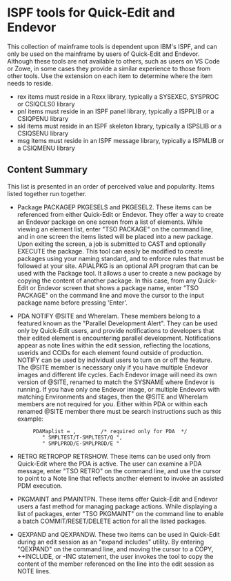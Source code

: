 # ISPF tools for Quick-Edit and Endevor

This collection of mainframe tools is dependent upon IBM's ISPF, and can only be used on the mainframe by users of Quick-Edit and Endevor. Although these tools are not available to others, such as users on VS Code or Zowe, in some cases they provide a similar experience to those from other tools.
Use the extension on each item to determine where the item needs to reside.

- rex items must reside in a Rexx library, typically a SYSEXEC, SYSPROC or CSIQCLS0 library
- pnl items must reside in an ISPF panel library, typically a ISPPLIB or a CSIQPENU library
- skl items must reside in an ISPF skeleton library, typically a ISPSLIB or a CSIQSENU library
- msg items must reside in an ISPF message library, typically a ISPMLIB or a CSIQMENU library

## Content Summary
This list is presented in an order of perceived value and popularity. Items listed together run together. 

- Package PACKAGEP PKGESELS and PKGESEL2. These items can be referenced from either Quick-Edit or Endevor. They offer a way to create an Endevor package on one screen from a list of elements. While viewing an element list, enter "TSO PACKAGE" on the command line, and in one screen the items listed will be placed into a new package. Upon exiting the screen, a job is submitted to CAST and optionally EXECUTE the package. This tool can easily be modified to create packages using your naming standard, and to enforce rules that must be followed at your site. 
APIALPKG is an optional API program that can be used with the Package tool. It allows a user to create a new package by copying the content of another package. In this case, from any Quick-Edit or Endevor screen that shows a package name, enter "TSO PACKAGE" on the command line and move the cursor to the input package name before pressing 'Enter'. 

- PDA NOTIFY @SITE and WhereIam. These members belong to a featured known as the "Parallel Development Alert". They can be used only by Quick-Edit users, and provide notifications to developers that their edited element is encountering parallel development. Notifications appear as note lines within the edit session, reflecting the locations, userids and CCIDs for each element found outside of production. NOTIFY can be used by individual users to turn on or off the feature. The @SITE member is necessary only if you have multiple Endevor images and different life cycles. Each Endevor image will need its own version of @SITE, renamed to match the SYSNAME where Endevor is running. If you have only one Endevor image, or multiple Endevors with matching Environments and stages, then the @SITE and WhereIam members are not required for you. Either within PDA or within each renamed @SITE member there must be search instructions such as this example:

           PDAMaplist = ,        /* required only for PDA  */
              " SMPLTEST/T-SMPLTEST/Q ",
              " SMPLPROD/E-SMPLPROD/E "                

- RETRO RETROPOP RETRSHOW. These items can be used only from Quick-Edit where the PDA is active. The user can examine a PDA message, enter "TSO RETRO" on the command line, and use the cursor to point to a Note line that reflects another element to invoke an assisted PDM execution.
- PKGMAINT and PMAINTPN. These items offer Quick-Edit and Endevor users a fast method for managing package actions. While displaying a list of packages, enter "TSO PKGMAINT" on the command line to enable a batch COMMIT/RESET/DELETE action for all the listed packages. 
- QEXPAND and QEXPANDW. These two items can be used in Quick-Edit during an edit session as an "expand includes" utility. By entering "QEXPAND" on the command line, and moving the cursor to a COPY, ++INCLUDE, or -INC statement, the user invokes the tool to copy the content of the member referenced on the line into the edit session as NOTE lines.
